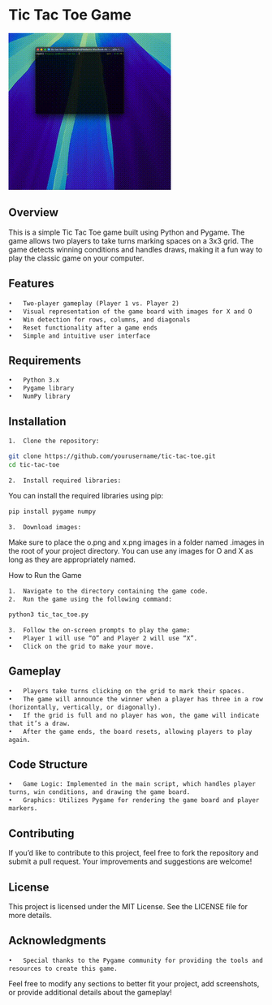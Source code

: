 # Tic Tac Toe Game
![alt text](.images/output.gif)
## Overview

This is a simple Tic Tac Toe game built using Python and Pygame. The game allows two players to take turns marking spaces on a 3x3 grid. The game detects winning conditions and handles draws, making it a fun way to play the classic game on your computer.

## Features

	•	Two-player gameplay (Player 1 vs. Player 2)
	•	Visual representation of the game board with images for X and O
	•	Win detection for rows, columns, and diagonals
	•	Reset functionality after a game ends
	•	Simple and intuitive user interface

## Requirements

	•	Python 3.x
	•	Pygame library
	•	NumPy library

## Installation

	1.	Clone the repository:

```bash
git clone https://github.com/yourusername/tic-tac-toe.git
cd tic-tac-toe
```

	2.	Install required libraries:
You can install the required libraries using pip:
```bash
pip install pygame numpy
```


	3.	Download images:
Make sure to place the o.png and x.png images in a folder named .images in the root of your project directory. You can use any images for O and X as long as they are appropriately named.

How to Run the Game

	1.	Navigate to the directory containing the game code.
	2.	Run the game using the following command:
```bash
python3 tic_tac_toe.py
```

	3.	Follow the on-screen prompts to play the game:
	•	Player 1 will use “O” and Player 2 will use “X”.
	•	Click on the grid to make your move.

## Gameplay

	•	Players take turns clicking on the grid to mark their spaces.
	•	The game will announce the winner when a player has three in a row (horizontally, vertically, or diagonally).
	•	If the grid is full and no player has won, the game will indicate that it’s a draw.
	•	After the game ends, the board resets, allowing players to play again.

## Code Structure

	•	Game Logic: Implemented in the main script, which handles player turns, win conditions, and drawing the game board.
	•	Graphics: Utilizes Pygame for rendering the game board and player markers.

## Contributing

If you’d like to contribute to this project, feel free to fork the repository and submit a pull request. Your improvements and suggestions are welcome!

## License

This project is licensed under the MIT License. See the LICENSE file for more details.

## Acknowledgments

	•	Special thanks to the Pygame community for providing the tools and resources to create this game.

Feel free to modify any sections to better fit your project, add screenshots, or provide additional details about the gameplay!